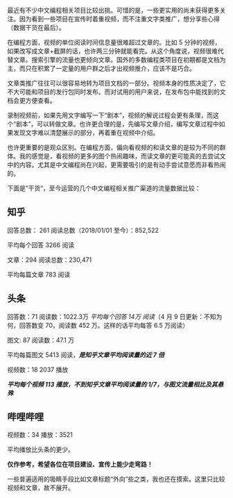 
最近有不少中文编程相关项目比较出挑。可惜的是，一些更实用的尚未获得更多关注。因为看到一些项目在宣传时着重视频，而不注重文字类推广，想分享些心得（数据干货在最后）。

在编程方面，视频的单位阅读时间信息量很难超过文章的。比如 5 分钟的视频，如果改写成文章+截屏的话，也许两三分钟就能看完。从这个角度说，视频很难代替文章。搜索引擎的流量也更倾向文章。国外的多数编程类项目在初期都是文档为主，而只在积累了一定量的用户群之后才出视频推介，应该不是巧合。

文章类推广往往可以很容易地转为项目文档的一部分。视频本身的性质决定了，它不大可能和项目的发行包同时发布。而对试用的用户来说，在发布包中能找到的文档会更方便查看。

录制视频前，如果先用文字编写一下“剧本”，视频的解说过程会更有条理，而这个“剧本”，可以转做文章。也许更合理的是，先编写文章介绍，编写文章过程中如果发现文字难以清楚展示的部分，再着重在视频中介绍。

也许更重要的是观众区别。在编程方面，偏向看视频的和读文章的是较为不同的群体。我的感觉是，看视频的更多的图个热闹趣味，而读文章的更可能真的去尝试文中的内容。尤其是中文编程尚在兴起，更需要吸引的是有动手尝试意愿而非看热闹的。

下面是”干货“，至今运营的几个中文编程相关推广渠道的流量数据比较：
## 知乎

回答总数： 261
阅读总数（2018/01/01 至今）：852,522

平均每个回答 3266 阅读

文章：294
阅读总数：230,471

平均每篇文章 783 阅读
## 头条

回答数：71
阅读数：1022.3万
*平均每个回答 14万 阅读*（4 月 9 日更新：不知为何，回答数变 70，阅读数 452 万。这样的话平均每答 6.5 万阅读）

图文: 87
阅读数：47.1 万

平均每篇图文 5413 阅读，***是知乎文章平均阅读量的近 7 倍***

视频数：18
2037 播放

***平均每个视频 113 播放，不到知乎文章平均阅读量的 1/7，与图文流量相比及其悬殊***
## 哔哩哔哩

视频数：34
播放：3521

平均播放比头条的更少。

**仅作参考，希望各位在项目建设、宣传上能少走弯路！**

一些普遍适用的吸睛手段比如文章标题“外向”些之类，我也还在摸索。这里只比较视频和文章，故不展开。